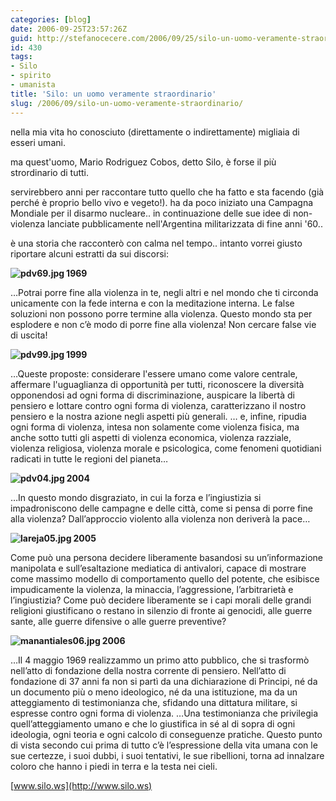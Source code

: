 ```yaml
---
categories: [blog]
date: 2006-09-25T23:57:26Z
guid: http://stefanocecere.com/2006/09/25/silo-un-uomo-veramente-straordinario/
id: 430
tags:
- Silo
- spirito
- umanista
title: 'Silo: un uomo veramente straordinario'
slug: /2006/09/silo-un-uomo-veramente-straordinario/
---
```


nella mia vita ho conosciuto (direttamente o indirettamente) migliaia di esseri umani.
  
ma quest'uomo, Mario Rodriguez Cobos, detto Silo, è forse il più strordinario di tutti.

servirebbero anni per raccontare tutto quello che ha fatto e sta facendo (già perché è proprio bello vivo e vegeto!). ha da poco iniziato una Campagna Mondiale per il disarmo nucleare.. in continuazione delle sue idee di non-violenza lanciate pubblicamente nell'Argentina militarizzata di fine anni '60..

è una storia che racconterò con calma nel tempo.. intanto vorrei giusto riportare alcuni estratti da sui discorsi:

**<img align="left" title="pdv69.jpg" id="image432" alt="pdv69.jpg" src="http://stefanocecere.com/wp-content/uploads/sites/3/2006/09/pdv69.jpg" />1969**

…Potrai porre fine alla violenza in te, negli altri e nel mondo che ti circonda unicamente con la fede interna e con la meditazione interna. Le false soluzioni non possono porre termine alla violenza. Questo mondo sta per esplodere e non c’è modo di porre fine alla violenza! Non cercare false vie di uscita!

**<img align="left" title="pdv99.jpg" id="image433" alt="pdv99.jpg" src="http://stefanocecere.com/wp-content/uploads/sites/3/2006/09/pdv99.jpg" />1999**

…Queste proposte: considerare l'essere umano come valore centrale, affermare l'uguaglianza di opportunità per tutti, riconoscere la diversità opponendosi ad ogni forma di discriminazione, auspicare la libertà di pensiero e lottare contro ogni forma di violenza, caratterizzano il nostro pensiero e la nostra azione negli aspetti più generali. … e, infine, ripudia ogni forma di violenza, intesa non solamente come violenza fisica, ma anche sotto tutti gli aspetti di violenza economica, violenza razziale, violenza religiosa, violenza morale e psicologica, come fenomeni quotidiani radicati in tutte le regioni del pianeta…

**<img align="left" title="pdv04.jpg" id="image431" alt="pdv04.jpg" src="http://stefanocecere.com/wp-content/uploads/sites/3/2006/09/pdv04.jpg" />2004**

…In questo mondo disgraziato, in cui la forza e l’ingiustizia si impadroniscono delle campagne e delle città, come si pensa di porre fine alla violenza? Dall’approccio violento alla violenza non deriverà la pace…

**<img align="left" title="lareja05.jpg" id="image434" alt="lareja05.jpg" src="http://stefanocecere.com/wp-content/uploads/sites/3/2006/09/lareja05.jpg" />2005**

Come può una persona decidere liberamente basandosi su un’informazione manipolata e sull’esaltazione mediatica di antivalori, capace di mostrare come massimo modello di comportamento quello del potente, che esibisce impudicamente la violenza, la minaccia, l’aggressione, l’arbitrarietà e l’ingiustizia? Come può decidere liberamente se i capi morali delle grandi religioni giustificano o restano in silenzio di fronte ai genocidi, alle guerre sante, alle guerre difensive o alle guerre preventive?

**<img align="left" title="manantiales06.jpg" id="image435" alt="manantiales06.jpg" src="http://stefanocecere.com/wp-content/uploads/sites/3/2006/09/manantiales06.jpg" />2006**

…Il 4 maggio 1969 realizzammo un primo atto pubblico, che si trasformò nell’atto di fondazione della nostra corrente di pensiero. Nell’atto di fondazione di 37 anni fa non si partì da una dichiarazione di Principi, né da un documento più o meno ideologico, né da una istituzione, ma da un atteggiamento di testimonianza che, sfidando una dittatura militare, si espresse contro ogni forma di violenza. …Una testimonianza che privilegia quell’atteggiamento umano e che lo giustifica in sé al di sopra di ogni ideologia, ogni teoria e ogni calcolo di conseguenze pratiche. Questo punto di vista secondo cui prima di tutto c’è l’espressione della vita umana con le sue certezze, i suoi dubbi, i suoi tentativi, le sue ribellioni, torna ad innalzare coloro che hanno i piedi in terra e la testa nei cieli.

[www.silo.ws](http://www.silo.ws)